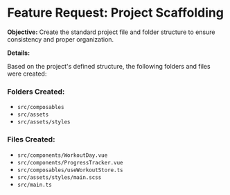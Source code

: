 # Feature Request: Project Scaffolding

**Objective:** Create the standard project file and folder structure to ensure consistency and proper organization.

**Details:**

Based on the project's defined structure, the following folders and files were created:

### Folders Created:

- `src/composables`
- `src/assets`
- `src/assets/styles`

### Files Created:

- `src/components/WorkoutDay.vue`
- `src/components/ProgressTracker.vue`
- `src/composables/useWorkoutStore.ts`
- `src/assets/styles/main.scss`
- `src/main.ts`
